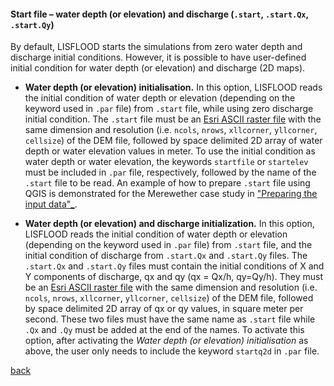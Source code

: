 #### Start file – water depth (or elevation) and discharge (`.start`, `.start.Qx`, `.start.Qy`)

By default, LISFLOOD starts the simulations from zero water depth and discharge initial conditions. However, it is possible to have user-defined initial condition for water depth (or elevation) and discharge (2D maps). 

* **Water depth (or elevation) initialisation.** In this option, LISFLOOD reads the initial condition of water depth or elevation (depending on the keyword used in `.par` file) from `.start` file, while using zero discharge initial condition. The `.start` file must be an [Esri ASCII raster file](https://desktop.arcgis.com/en/arcmap/10.3/manage-data/raster-and-images/esri-ascii-raster-format.htm) with the same dimension and resolution (i.e. `ncols`, `nrows`, `xllcorner`, `yllcorner`, `cellsize`) of the DEM file, followed by space delimited 2D array of water depth or water elevation values in meter. To use the initial condition as water depth or water elevation, the keywords `startfile` or `startelev` must be included in `.par` file, respectively, followed by the name of the `.start` file to be read. An example of how to prepare `.start` file using QGIS is demonstrated for the Merewether case study in ["Preparing the input data"_](/Merewether2.md). 

*  **Water depth (or elevation) and discharge initialization.** In this option, LISFLOOD reads the initial condition of water depth or elevation (depending on the keyword used in `.par` file) from `.start` file, and the initial condition of discharge from `.start.Qx` and `.start.Qy` files. The `.start.Qx` and `.start.Qy` files must contain the initial conditions of X and Y components of discharge, qx and qy (qx = Qx/h, qy=Qy/h). They must be an [Esri ASCII raster file](https://desktop.arcgis.com/en/arcmap/10.3/manage-data/raster-and-images/esri-ascii-raster-format.htm) with the same dimension and resolution (i.e. `ncols`, `nrows`, `xllcorner`, `yllcorner`, `cellsize`) of the DEM file, followed by space delimited 2D array of qx or qy values, in square meter per second. These two files must have the same name as `.start` file while `.Qx` and `.Qy` must be added at the end of the names. To activate this option, after activating the *Water depth (or elevation) initialisation* as above, the user only needs to include the keyword `startq2d` in `.par` file. 



[back](/Merewether1.md)
